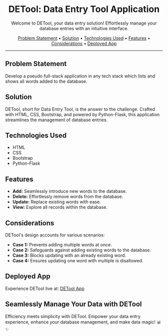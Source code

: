 <!-- DETool: Data Entry Tool Application README -->

<h1 align="center">DETool: Data Entry Tool Application</h1>

<p align="center">
  Welcome to DETool, your data entry solution! Effortlessly manage your database entries with an intuitive interface.
</p>

<div align="center">
  <a href="#problem-statement">Problem Statement</a> •
  <a href="#solution">Solution</a> •
  <a href="#technologies-used">Technologies Used</a> •
  <a href="#features">Features</a> •
  <a href="#considerations">Considerations</a> •
  <a href="#deployed-app">Deployed App</a>
</div>

---

## Problem Statement

Develop a pseudo full-stack application in any tech stack which lists and shows all words added to the database.

## Solution

DETool, short for Data Entry Tool, is the answer to the challenge. Crafted with HTML, CSS, Bootstrap, and powered by Python-Flask, this application streamlines the management of database entries.

## Technologies Used

- HTML
- CSS
- Bootstrap
- Python-Flask

## Features

- **Add:** Seamlessly introduce new words to the database.
- **Delete:** Effortlessly remove words from the database.
- **Update:** Replace existing words with ease.
- **View:** Explore all records within the database.

## Considerations

DETool's design accounts for various scenarios:

- **Case 1:** Prevents adding multiple words at once.
- **Case 2:** Safeguards against adding existing words to the database.
- **Case 3:** Blocks updating with an already existing word.
- **Case 4:** Ensures updating one word with multiple is disallowed.

## Deployed App

Experience DETool live at:
[DETool App](https://incubyte-fullstack.herokuapp.com/)

## Seamlessly Manage Your Data with DETool

Efficiency meets simplicity with DETool. Empower your data entry experience, enhance your database management, and make data magic! 📊✨
